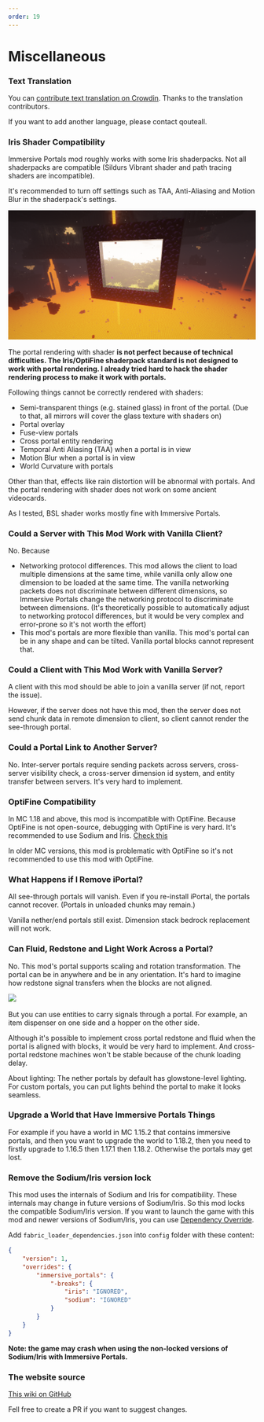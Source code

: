 ```yaml
---
order: 19
---
```




# Miscellaneous

### Text Translation

You can [contribute text translation on Crowdin](https://crowdin.com/project/immersive-portals-mod). Thanks to the translation contributors.

If you want to add another language, please contact qouteall.

### Iris Shader Compatibility

Immersive Portals mod roughly works with some Iris shaderpacks. Not all shaderpacks are compatible (Sildurs Vibrant shader and path tracing shaders are incompatible).

It's recommended to turn off settings such as TAA, Anti-Aliasing and Motion Blur in the shaderpack's settings.

![](./shader_compat.png)

The portal rendering with shader **is not perfect because of technical difficulties. The Iris/OptiFine shaderpack standard is not designed to work with portal rendering. I already tried hard to hack the shader rendering process to make it work with portals.**

Following things cannot be correctly rendered with shaders:

* Semi-transparent things (e.g. stained glass) in front of the portal.  (Due to that, all mirrors will cover the glass texture with shaders on)
* Portal overlay
* Fuse-view portals
* Cross portal entity rendering
* Temporal Anti Aliasing (TAA) when a portal is in view
* Motion Blur when a portal is in view
* World Curvature with portals

Other than that, effects like rain distortion will be abnormal with portals. And the portal rendering with shader does not work on some ancient videocards.

As I tested, BSL shader works mostly fine with Immersive Portals.

### Could a Server with This Mod Work with Vanilla Client?

No. Because

* Networking protocol differences. This mod allows the client to load multiple dimensions at the same time, while vanilla only allow one dimension to be loaded at the same time. The vanilla networking packets does not discriminate between different dimensions, so Immersive Portals change the networking protocol to discriminate between dimensions. (It's theoretically possible to automatically adjust to networking protocol differences, but it would be very complex and error-prone so it's not worth the effort)
* This mod's portals are more flexible than vanilla. This mod's portal can be in any shape and can be tilted. Vanilla portal blocks cannot represent that.

### Could a Client with This Mod Work with Vanilla Server?

A client with this mod should be able to join a vanilla server (if not, report the issue).

However, if the server does not have this mod, then the server does not send chunk data in remote dimension to client, so client cannot render the see-through portal.

### Could a Portal Link to Another Server?

No. Inter-server portals require sending packets across servers, cross-server visibility check, a cross-server dimension id system, and entity transfer between servers. It's very hard to implement.

### OptiFine Compatibility

In MC 1.18 and above, this mod is incompatible with OptiFine. Because OptiFine is not open-source, debugging with OptiFine is very hard. It's recommended to use Sodium and Iris. [Check this](https://lambdaurora.dev/optifine_alternatives/)

In older MC versions, this mod is problematic with OptiFine so it's not recommended to use this mod with OptiFine.



### What Happens if I Remove iPortal?

All see-through portals will vanish. Even if you re-install iPortal, the portals cannot recover. (Portals in unloaded chunks may remain.)

Vanilla nether/end portals still exist. Dimension stack bedrock replacement will not work.

 ### Can Fluid, Redstone and Light Work Across a Portal?

No. This mod's portal supports scaling and rotation transformation. The portal can be in anywhere and be in any orientation. It's hard to imagine how redstone signal transfers when the blocks are not aligned.

![](https://s2.loli.net/2022/02/11/oBQI3VuXF7NKwqk.png)

But you can use entities to carry signals through a portal. For example, an item dispenser on one side and a hopper on the other side.

Although it's possible to implement cross portal redstone and fluid when the portal is aligned with blocks, it would be very hard to implement. And cross-portal redstone machines won't be stable because of the chunk loading delay.

About lighting: The nether portals by default has glowstone-level lighting. For custom portals, you can put lights behind the portal to make it looks seamless.

### Upgrade a World that Have Immersive Portals Things

For example if you have a world in MC 1.15.2 that contains immersive portals, and then you want to upgrade the world to 1.18.2, then you need to firstly upgrade to 1.16.5 then 1.17.1 then 1.18.2. Otherwise the portals may get lost.

### Remove the Sodium/Iris version lock

This mod uses the internals of Sodium and Iris for compatibility. These internals may change in future versions of Sodium/Iris. So this mod locks the compatible Sodium/Iris version. If you want to launch the game with this mod and newer versions of Sodium/Iris, you can use [Dependency Override](https://fabricmc.net/wiki/tutorial:dependency_overrides).

Add `fabric_loader_dependencies.json` into `config` folder with these content:

```json
{
    "version": 1,
    "overrides": {
        "immersive_portals": {
            "-breaks": {
                "iris": "IGNORED",
                "sodium": "IGNORED"
            }
        }
    }
}
```

**Note: the game may crash when using the non-locked versions of Sodium/Iris with Immersive Portals.**

### The website source

[This wiki on GitHub](https://github.com/qouteall/immptl)

Fell free to create a PR if you want to suggest changes.
